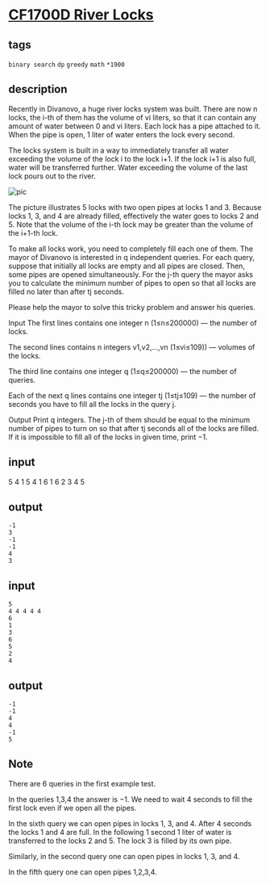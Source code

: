 # [CF1700D River Locks](https://codeforces.com/contest/1700/problem/D)

## tags
`binary search` `dp` `greedy` `math` `*1900`


## description
Recently in Divanovo, a huge river locks system was built. There are now n locks, the i-th of them has the volume of vi liters, so that it can contain any amount of water between 0 and vi liters. Each lock has a pipe attached to it. When the pipe is open, 1 liter of water enters the lock every second.

The locks system is built in a way to immediately transfer all water exceeding the volume of the lock i to the lock i+1. If the lock i+1 is also full, water will be transferred further. Water exceeding the volume of the last lock pours out to the river.

![pic](https://espresso.codeforces.com/6b5dc72ee080ccbb49975d5cb26e3c17dd07509c.png)

The picture illustrates 5 locks with two open pipes at locks 1 and 3. Because locks 1, 3, and 4 are already filled, effectively the water goes to locks 2 and 5.
Note that the volume of the i-th lock may be greater than the volume of the i+1-th lock.

To make all locks work, you need to completely fill each one of them. The mayor of Divanovo is interested in q independent queries. For each query, suppose that initially all locks are empty and all pipes are closed. Then, some pipes are opened simultaneously. For the j-th query the mayor asks you to calculate the minimum number of pipes to open so that all locks are filled no later than after tj seconds.

Please help the mayor to solve this tricky problem and answer his queries.

Input
The first lines contains one integer n (1≤n≤200000) — the number of locks.

The second lines contains n integers v1,v2,…,vn (1≤vi≤109)) — volumes of the locks.

The third line contains one integer q (1≤q≤200000) — the number of queries.

Each of the next q lines contains one integer tj (1≤tj≤109) — the number of seconds you have to fill all the locks in the query j.

Output
Print q integers. The j-th of them should be equal to the minimum number of pipes to turn on so that after tj seconds all of the locks are filled. If it is impossible to fill all of the locks in given time, print −1.


## input
5
4 1 5 4 1
6
1
6
2
3
4
5


## output
```
-1
3
-1
-1
4
3
```


## input
```
5
4 4 4 4 4
6
1
3
6
5
2
4
```


## output
```
-1
-1
4
4
-1
5
```

## Note
There are 6 queries in the first example test.

In the queries 1,3,4 the answer is −1. We need to wait 4 seconds to fill the first lock even if we open all the pipes.

In the sixth query we can open pipes in locks 1, 3, and 4. After 4 seconds the locks 1 and 4 are full. In the following 1 second 1 liter of water is transferred to the locks 2 and 5. The lock 3 is filled by its own pipe.

Similarly, in the second query one can open pipes in locks 1, 3, and 4.

In the fifth query one can open pipes 1,2,3,4.
